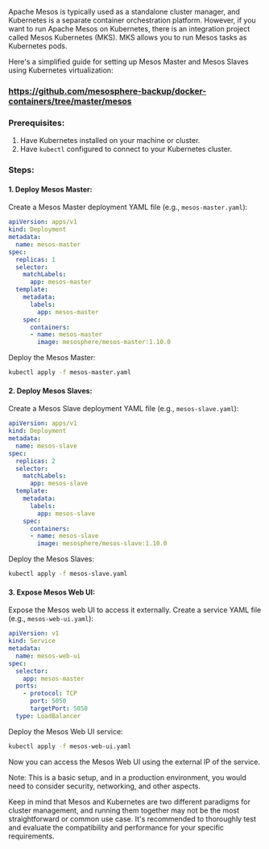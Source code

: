 Apache Mesos is typically used as a standalone cluster manager, and Kubernetes is a separate container orchestration platform. However, if you want to run Apache Mesos on Kubernetes, there is an integration project called Mesos Kubernetes (MKS). MKS allows you to run Mesos tasks as Kubernetes pods.

Here's a simplified guide for setting up Mesos Master and Mesos Slaves using Kubernetes virtualization:
### https://github.com/mesosphere-backup/docker-containers/tree/master/mesos 
### Prerequisites:

1. Have Kubernetes installed on your machine or cluster.
2. Have `kubectl` configured to connect to your Kubernetes cluster.

### Steps:

#### 1. Deploy Mesos Master:

Create a Mesos Master deployment YAML file (e.g., `mesos-master.yaml`):

```yaml
apiVersion: apps/v1
kind: Deployment
metadata:
  name: mesos-master
spec:
  replicas: 1
  selector:
    matchLabels:
      app: mesos-master
  template:
    metadata:
      labels:
        app: mesos-master
    spec:
      containers:
      - name: mesos-master
        image: mesosphere/mesos-master:1.10.0
```

Deploy the Mesos Master:

```bash
kubectl apply -f mesos-master.yaml
```

#### 2. Deploy Mesos Slaves:

Create a Mesos Slave deployment YAML file (e.g., `mesos-slave.yaml`):

```yaml
apiVersion: apps/v1
kind: Deployment
metadata:
  name: mesos-slave
spec:
  replicas: 2
  selector:
    matchLabels:
      app: mesos-slave
  template:
    metadata:
      labels:
        app: mesos-slave
    spec:
      containers:
      - name: mesos-slave
        image: mesosphere/mesos-slave:1.10.0
```

Deploy the Mesos Slaves:

```bash
kubectl apply -f mesos-slave.yaml
```

#### 3. Expose Mesos Web UI:

Expose the Mesos web UI to access it externally. Create a service YAML file (e.g., `mesos-web-ui.yaml`):

```yaml
apiVersion: v1
kind: Service
metadata:
  name: mesos-web-ui
spec:
  selector:
    app: mesos-master
  ports:
    - protocol: TCP
      port: 5050
      targetPort: 5050
  type: LoadBalancer
```

Deploy the Mesos Web UI service:

```bash
kubectl apply -f mesos-web-ui.yaml
```

Now you can access the Mesos Web UI using the external IP of the service.

Note: This is a basic setup, and in a production environment, you would need to consider security, networking, and other aspects.

Keep in mind that Mesos and Kubernetes are two different paradigms for cluster management, and running them together may not be the most straightforward or common use case. It's recommended to thoroughly test and evaluate the compatibility and performance for your specific requirements.
